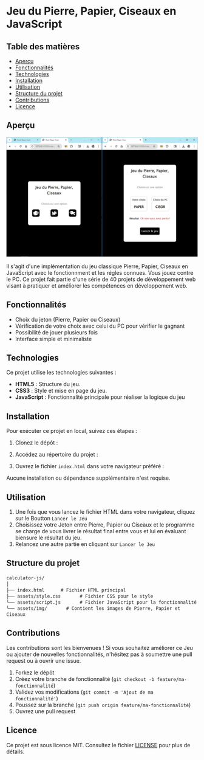 
# Jeu du Pierre, Papier, Ciseaux en JavaScript

## Table des matières
- [Aperçu](#aperçu)
- [Fonctionnalités](#fonctionnalités)
- [Technologies](#technologies)
- [Installation](#installation)
- [Utilisation](#utilisation)
- [Structure du projet](#structure-du-projet)
- [Contributions](#contributions)
- [Licence](#licence)

## Aperçu

![Jeu du Pierre Papier Ciseaux en JS](./screenshots/rockpapercisor.png)


Il s'agit d'une implémentation du jeu classique Pierre, Papier, Ciseaux en JavaScript avec le fonctionnment et les régles connues. Vous jouez contre le PC. Ce projet fait partie d'une série de 40 projets de développement web visant à pratiquer et améliorer les compétences en développement web.

## Fonctionnalités
- Choix du jeton (Pierre, Papier ou Ciseaux)
- Vérification de votre choix avec celui du PC pour vérifier le gagnant
- Possibilité de jouer plusieurs fois
- Interface simple et minimaliste

## Technologies
Ce projet utilise les technologies suivantes :
- **HTML5** : Structure du jeu.
- **CSS3** : Style et mise en page du jeu.
- **JavaScript** : Fonctionnalité principale pour réaliser la logique du jeu

## Installation
Pour exécuter ce projet en local, suivez ces étapes :

1. Clonez le dépôt :

   
2. Accédez au répertoire du projet :

   
3. Ouvrez le fichier `index.html` dans votre navigateur préféré :

   
Aucune installation ou dépendance supplémentaire n'est requise.

## Utilisation
1. Une fois que vous lancez le fichier HTML dans votre navigateur, cliquez sur le Boutton `Lancer le Jeu`
2.  Choisissez votre Jeton entre Pierre, Papier ou Ciseaux et le programme se charge de vous livrer le résultat final entre vous et lui en évaluant biensure le résultat du jeu.
3. Relancez une autre partie en cliquant sur `Lancer le Jeu`

## Structure du projet
```
calculator-js/
│
├── index.html      # Fichier HTML principal
├── assets/style.css       # Fichier CSS pour le style
└── assets/script.js       # Fichier JavaScript pour la fonctionnalité
└── assets/img/       # Contient les images de Pierre, Papier et Ciseaux
```

## Contributions
Les contributions sont les bienvenues ! Si vous souhaitez améliorer ce Jeu ou ajouter de nouvelles fonctionnalités, n'hésitez pas à soumettre une pull request ou à ouvrir une issue.

1. Forkez le dépôt
2. Créez votre branche de fonctionnalité (`git checkout -b feature/ma-fonctionnalité`)
3. Validez vos modifications (`git commit -m 'Ajout de ma fonctionnalité'`)
4. Poussez sur la branche (`git push origin feature/ma-fonctionnalité`)
5. Ouvrez une pull request

## Licence
Ce projet est sous licence MIT. Consultez le fichier [LICENSE](LICENSE) pour plus de détails.

